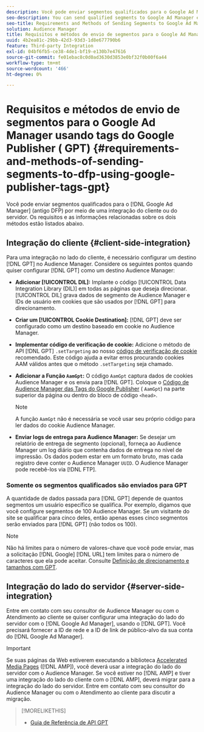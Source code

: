 ```yaml
---
description: Você pode enviar segmentos qualificados para o Google Ad Manager por meio de uma integração do lado do cliente ou do lado do servidor. Os requisitos e as informações relacionadas sobre os dois métodos estão listados abaixo.
seo-description: You can send qualified segments to Google Ad Manager either through a client-side or through a server-side integration. Requirements and related information about both methods are listed below.
seo-title: Requirements and Methods of Sending Segments to Google Ad Manager Using Google Publisher Tags (GPT)
solution: Audience Manager
title: Requisitos e métodos de envio de segmentos para o Google Ad Manager usando as Tags do Google Publisher (GPT)
uuid: 4b2ea81c-29bb-42d3-93d3-1d8e677790b6
feature: Third-party Integration
exl-id: 04bf6fb5-ce38-4de1-bf19-e130b7e47616
source-git-commit: fe01ebac8c0d0ad3630d3853e0bf32f0b00f6a44
workflow-type: tm+mt
source-wordcount: '466'
ht-degree: 0%

---
```


# Requisitos e métodos de envio de segmentos para o Google Ad Manager usando tags do Google Publisher ( GPT) {#requirements-and-methods-of-sending-segments-to-dfp-using-google-publisher-tags-gpt}

Você pode enviar segmentos qualificados para o [!DNL Google Ad Manager] (antigo DFP) por meio de uma integração do cliente ou do servidor. Os requisitos e as informações relacionadas sobre os dois métodos estão listados abaixo.

## Integração do cliente {#client-side-integration}

Para uma integração no lado do cliente, é necessário configurar um destino [!DNL GPT] no Audience Manager. Considere os seguintes pontos quando quiser configurar [!DNL GPT] como um destino Audience Manager:

* **Adicionar [!UICONTROL DIL]:** Implante o código [!UICONTROL Data Integration Library (DIL)] em todas as páginas que deseja direcionar. [!UICONTROL DIL] grava dados de segmento de Audience Manager e IDs de usuário em cookies que são usados por [!DNL GPT] para direcionamento.

* **Criar um [!UICONTROL Cookie Destination]:** [!DNL GPT] deve ser configurado como um destino baseado em cookie no Audience Manager.

* **Implementar código de verificação de cookie:** Adicione o método de API [!DNL GPT] `.setTargeting` ao nosso [código de verificação de cookie](../../integration/gpt-aam-destination/gpt-aam-modify-api.md) recomendado. Este código ajuda a evitar erros procurando cookies AAM válidos antes que o método `.setTargeting` seja chamado.

* **Adicionar a Função `AamGpt`:** O código `AamGpt` captura dados de cookies Audience Manager e os envia para [!DNL GPT]. Coloque o [Código de Audience Manager das Tags do Google Publisher](../../integration/gpt-aam-destination/gpt-aam-aamgpt-code.md) ( `AamGpt`) na parte superior da página ou dentro do bloco de código `<head>`.

  >[!NOTE]
  >
  >A função `AamGpt` não é necessária se você usar seu próprio código para ler dados do cookie Audience Manager.

* **Enviar logs de entrega para Audience Manager:** Se desejar um relatório de entrega de segmento (opcional), forneça ao Audience Manager um log diário que contenha dados de entrega no nível de impressão. Os dados podem estar em um formato bruto, mas cada registro deve conter o Audience Manager `UUID`. O Audience Manager pode recebê-los via [!DNL FTP].

### Somente os segmentos qualificados são enviados para GPT

A quantidade de dados passada para [!DNL GPT] depende de quantos segmentos um usuário específico se qualifica. Por exemplo, digamos que você configure segmentos de 100 Audience Manager. Se um visitante do site se qualificar para cinco deles, então apenas esses cinco segmentos serão enviados para [!DNL GPT] (não todos os 100).

>[!NOTE]
>
>Não há limites para o número de valores-chave que você pode enviar, mas a solicitação [!DNL Google] [!DNL URL] tem limites para o número de caracteres que ela pode aceitar. Consulte [Definição de direcionamento e tamanhos com GPT](https://support.google.com/dfp_premium/bin/answer.py?hl=en&amp;answer=1697712).

## Integração do lado do servidor {#server-side-integration}

Entre em contato com seu consultor de Audience Manager ou com o Atendimento ao cliente se quiser configurar uma integração do lado do servidor com o [!DNL Google Ad Manager], usando o [!DNL GPT]. Você precisará fornecer a ID de rede e a ID de link de público-alvo da sua conta do [!DNL Google Ad Manager].

>[!IMPORTANT]
>
>Se suas páginas da Web estiverem executando a biblioteca [Accelerated Media Pages](https://www.ampproject.org/) ([!DNL AMP]), você deverá usar a integração do lado do servidor com o Audience Manager. Se você estiver no [!DNL AMP] e tiver uma integração do lado do cliente com o [!DNL AMP], deverá migrar para a integração do lado do servidor. Entre em contato com seu consultor do Audience Manager ou com o Atendimento ao cliente para discutir a migração.

>[!MORELIKETHIS]
>
>* [Guia de Referência de API GPT](https://support.google.com/dfp_premium/bin/answer.py?hl=en&amp;answer=1650154)
